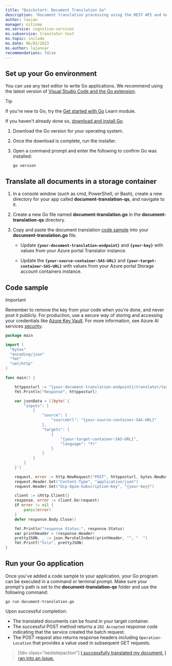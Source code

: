 ```yaml
---
title: "Quickstart: Document Translation Go"
description: 'Document translation processing using the REST API and Go programming language'
author: laujan
manager: nitinme
ms.service: cognitive-services
ms.subservice: translator-text
ms.topic: include
ms.date: 06/02/2023
ms.author: lajanuar
recommendations: false
---
```


<!-- markdownlint-disable MD051 -->

## Set up your Go environment

You can use any text editor to write Go applications. We recommend using the latest version of [Visual Studio Code and the Go extension](/azure/developer/go/configure-visual-studio-code).

> [!TIP]
> If you're new to Go, try the [Get started with Go](/training/modules/go-get-started/) Learn module.

If you haven't already done so, [download and install Go](https://go.dev/doc/install).

1. Download the Go version for your operating system.
1. Once the download is complete, run the installer.
1. Open a command prompt and enter the following to confirm Go was installed:

    ```console
    go version
    ```

<!-- > [!div class="nextstepaction"]
> [I ran into an issue setting up my environment.](https://microsoft.qualtrics.com/jfe/form/SV_0Cl5zkG3CnDjq6O?PLanguage=GO&Pillar=Language&Product=Document-translation&Page=quickstart&Section=Set-up-the-environment) -->

## Translate all documents in a storage container

1. In a console window (such as cmd, PowerShell, or Bash), create a new directory for your app called **document-translation-qs**, and navigate to it.

1. Create a new Go file named **document-translation.go** in the **document-translation-qs** directory.

1. Copy and paste the document translation [code sample](#code-sample) into your **document-translation.go** file.

    * Update **`{your-document-translation-endpoint}`** and **`{your-key}`** with values from your Azure portal Translator instance.

    * Update the **`{your-source-container-SAS-URL}`** and **`{your-target-container-SAS-URL}`** with values from your Azure portal Storage account containers instance.

## Code sample

> [!IMPORTANT]
> Remember to remove the key from your code when you're done, and never post it publicly. For production, use a secure way of storing and accessing your credentials like [Azure Key Vault](../../../../../../key-vault/general/overview.md). For more information, see Azure AI services [security](../../../../../../ai-services/security-features.md).

```go
package main

import (
  "bytes"
  "encoding/json"
  "fmt"
  "net/http"
)

func main() {

    httpposturl := "{your-document-translation-endpoint}/translator/text/batch/v1.0/batches"
    fmt.Println("Response", httpposturl)

    var jsonData = []byte(`{
        "inputs": [
            {
                "source": {
                    "sourceUrl": "{your-source-container-SAS-URL}"
                },
                "targets": [
                    {
                        "{your-target-container-SAS-URL}",
                        "language": "fr"
                    }
                ]
            }
        ]
    }`)

    request, error := http.NewRequest("POST", httpposturl, bytes.NewBuffer(jsonData))
    request.Header.Set("Content-Type", "application/json")
    request.Header.Set("Ocp-Apim-Subscription-Key", "{your-key}")

    client := &http.Client{}
    response, error := client.Do(request)
    if error != nil {
        panic(error)
    }
    defer response.Body.Close()

    fmt.Println("response Status:", response.Status)
    var printHeader = (response.Header)
    prettyJSON, _ := json.MarshalIndent(printHeader, "", "  ")
    fmt.Printf("%s\n", prettyJSON)
}
```

## Run your Go application

Once you've added a code sample to your application, your Go program can be executed in a command or terminal prompt. Make sure your prompt's path is set to the **document-translation-qs** folder and use the following command:

```console
go run document-translation.go
```

Upon successful completion: 

* The translated documents can be found in your target container.
* The successful POST method returns a `202 Accepted` response code indicating that the service created the batch request.
* The POST request also returns response headers including `Operation-Location` that provides a value used in subsequent GET requests.

> [!div class="nextstepaction"]
> [I successfully translated my document.](#next-steps)  [I ran into an issue.](https://microsoft.qualtrics.com/jfe/form/SV_0Cl5zkG3CnDjq6O?PLanguage=GO&Pillar=Language&Product=Document-translation&Page=quickstart&Section=Translate-documents)

